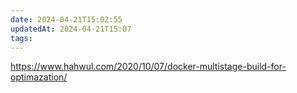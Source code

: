 ```yaml
---
date: 2024-04-21T15:02:55
updatedAt: 2024-04-21T15:07
tags: 
---
```

https://www.hahwul.com/2020/10/07/docker-multistage-build-for-optimazation/